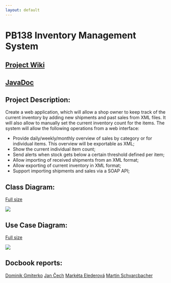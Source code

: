 ```yaml
---
layout: default
---
```


# PB138 Inventory Management System

## [Project Wiki](https://github.com/mschvarc/PB138-Inventory-Management/wiki)

## [JavaDoc](https://mschvarc.github.io/PB138-Inventory-Management/javadoc/apidocs/)

## Project Description:
Create a web application, which will allow a shop owner to keep track of the current inventory by adding new shipments and past sales from XML files. It will also allow to manually set the current inventory count for the items. The system will allow the following operations from a web interface:
* Provide daily/weekly/monthly overview of sales by category or for individual items. This overview will be exportable as XML;
* Show the current individual item count;
* Send alerts when stock gets below a certain threshold defined per item;
* Allow importing of received shipments from an XML format;
* Allow exporting of current inventory in XML format;
* Support importing shipments and sales via a SOAP API;


## Class Diagram:
[Full size](https://mschvarc.github.io/PB138-Inventory-Management/images/ClassDiagram1.png)


![](https://mschvarc.github.io/PB138-Inventory-Management/images/ClassDiagram1.png)

## Use Case Diagram:
[Full size](https://mschvarc.github.io/PB138-Inventory-Management/images/UseCaseDiagram1.png)

![](https://mschvarc.github.io/PB138-Inventory-Management/images/UseCaseDiagram1.png)

## Docbook reports:
[Dominik Gmiterko](https://mschvarc.github.io/PB138-Inventory-Management/docbook/dominik_gmiterko.html)
[Jan Čech](https://mschvarc.github.io/PB138-Inventory-Management/docbook/jan_cech.html)
[Markéta Elederová](https://mschvarc.github.io/PB138-Inventory-Management/docbook/elederova_marketa.html)
[Martin Schvarcbacher](https://mschvarc.github.io/PB138-Inventory-Management/docbook/martin_schvarcbacher.html)

